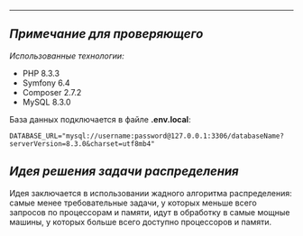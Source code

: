 ***

## *Примечание для проверяющего*

*Использованные технологии:*

 - PHP 8.3.3
 - Symfony 6.4
 - Composer 2.7.2
 - MySQL 8.3.0

База данных подключается в файле **.env.local**:

`DATABASE_URL="mysql://username:password@127.0.0.1:3306/databaseName?serverVersion=8.3.0&charset=utf8mb4"`

## *Идея решения задачи распределения*
Идея заключается в использовании жадного алгоритма распределения: самые менее требовательные задачи, у которых меньше всего запросов по процессорам и памяти, идут в обработку в самые мощные машины, у которых больше всего доступно процессоров и памяти.

